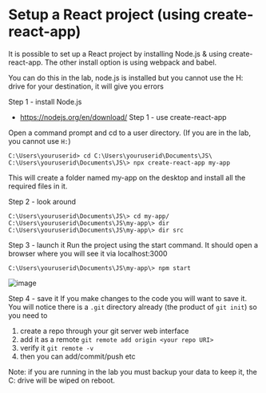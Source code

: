 # Setup a React project (using create-react-app)

It is possible to set up a React project by installing Node.js & using create-react-app.  The other install option is using webpack and babel.

You can do this in the lab, node.js is installed but you cannot use the H: drive for your destination, it will give you errors

Step 1 - install Node.js 
* https://nodejs.org/en/download/ 
Step 1 - use create-react-app

Open a command prompt and cd to a user directory.  (If you are in the lab, you cannot use `H:`)

```
C:\Users\youruserid> cd C:\Users\youruserid\Documents\JS\
C:\Users\youruserid\Documents\JS\> npx create-react-app my-app
```
This will create a folder named my-app on the desktop and install all the required files in it.

Step 2 -  look around

```
C:\Users\youruserid\Documents\JS\> cd my-app/
C:\Users\youruserid\Documents\JS\my-app\> dir 
C:\Users\youruserid\Documents\JS\my-app\> dir src
```
Step 3 - launch it 
Run the project using the start command.  It should open a browser where you will see it via localhost:3000 
```
C:\Users\youruserid\Documents\JS\my-app\> npm start
```
![image](https://user-images.githubusercontent.com/1751207/141199339-94c3c29a-7f4f-41c3-a3c6-eb197c752834.png)

Step 4 -  save it 
If you make changes to the code you will want to save it.  You will notice there is a `.git` directory already (the product of `git init`) so you need to
1. create a repo through your git server web interface
1. add it as a remote `git remote add origin <your repo URI>`
2. verify it `git remote -v`
3. then you can add/commit/push etc

Note: if you are running in the lab you must backup your data to keep it, the C: drive will be wiped on reboot.
